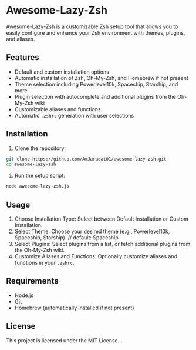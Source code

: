 # Awesome-Lazy-Zsh

Awesome-Lazy-Zsh is a customizable Zsh setup tool that allows you to easily configure and enhance your Zsh environment with themes, plugins, and aliases.

## Features

- Default and custom installation options
- Automatic installation of Zsh, Oh-My-Zsh, and Homebrew if not present
- Theme selection including Powerlevel10k, Spaceship, Starship, and more
- Plugin selection with autocomplete and additional plugins from the Oh-My-Zsh wiki
- Customizable aliases and functions
- Automatic `.zshrc` generation with user selections

## Installation

1. Clone the repository:

```bash
git clone https://github.com/AmJaradat01/awesome-lazy-zsh.git
cd awesome-lazy-zsh
```

1. Run the setup script:

```bash
node awesome-lazy-zsh.js
```

## Usage

1. Choose Installation Type: Select between Default Installation or Custom Installation.
2. Select Theme: Choose your desired theme (e.g., Powerlevel10k, Spaceship, Starship). // default: Spaceship
3. Select Plugins: Select plugins from a list, or fetch additional plugins from the Oh-My-Zsh wiki.
4. Customize Aliases and Functions: Optionally customize aliases and functions in your `.zshrc`.

## Requirements

- Node.js
- Git
- Homebrew (automatically installed if not present)

## License

This project is licensed under the MIT License.
